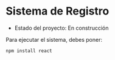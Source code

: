<h1> Sistema de Registro </h1>

- Estado del proyecto: En construcción

Para ejecutar el sistema, debes poner:

```npm install react```

